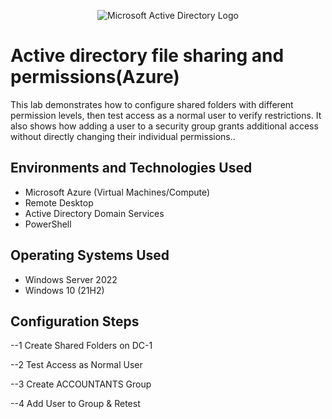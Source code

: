 <p align="center">
<img src="https://i.imgur.com/pU5A58S.png" alt="Microsoft Active Directory Logo"/>
</p>

<h1> Active directory file sharing and permissions(Azure)</h1>
This lab demonstrates how to configure shared folders with different permission levels, then test access as a normal user to verify restrictions. It also shows how adding a user to a security group grants additional access without directly changing their individual permissions..<br />



<h2>Environments and Technologies Used</h2>

- Microsoft Azure (Virtual Machines/Compute)
- Remote Desktop
- Active Directory Domain Services
- PowerShell

<h2>Operating Systems Used </h2>

- Windows Server 2022
- Windows 10 (21H2)

<h2>Configuration Steps</h2>
--1 Create Shared Folders on DC-1

--2 Test Access as Normal User

--3 Create ACCOUNTANTS Group

--4 Add User to Group & Retest
